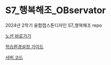 # S7_행복해조_OBservator
2024년 2학기 융합캡스톤디자인 S7_행복해조 repo

[노션 바로가기](https://www.notion.so/0732b7d4e91448f48d157c8a2f3b6249)

[학습환경설정 가이드](docs/environment_setup/setup_guide.md)

[서버 코드](https://github.com/sholee-pt/OBservator-Server)
